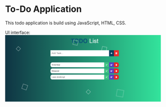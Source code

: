 # To-Do Application
This todo application is build using JavaScript, HTML, CSS.

UI interface:
![](image/todo-png.png)